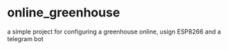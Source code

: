 # online_greenhouse
a simple project for configuring a greenhouse online, usign ESP8266 and a telegram bot
